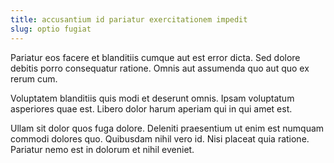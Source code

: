 ```yaml
---
title: accusantium id pariatur exercitationem impedit
slug: optio fugiat
---
```


Pariatur eos facere et blanditiis cumque aut est error dicta. Sed dolore debitis porro consequatur ratione. Omnis aut assumenda quo aut quo ex rerum cum.

Voluptatem blanditiis quis modi et deserunt omnis. Ipsam voluptatum asperiores quae est. Libero dolor harum aperiam qui in qui amet est.

Ullam sit dolor quos fuga dolore. Deleniti praesentium ut enim est numquam commodi dolores quo. Quibusdam nihil vero id. Nisi placeat quia ratione. Pariatur nemo est in dolorum et nihil eveniet.

